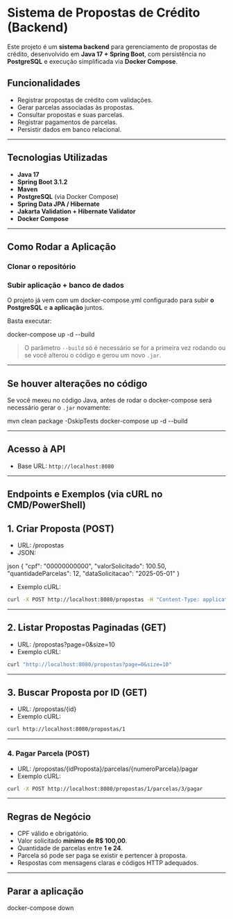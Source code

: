 # Sistema de Propostas de Crédito (Backend)

Este projeto é um **sistema backend** para gerenciamento de propostas de crédito, desenvolvido em **Java 17 + Spring Boot**, com persistência no **PostgreSQL** e execução simplificada via **Docker Compose**.

## Funcionalidades
- Registrar propostas de crédito com validações.
- Gerar parcelas associadas às propostas.
- Consultar propostas e suas parcelas.
- Registrar pagamentos de parcelas.
- Persistir dados em banco relacional.

---

## Tecnologias Utilizadas

- **Java 17**
- **Spring Boot 3.1.2**
- **Maven**
- **PostgreSQL** (via Docker Compose)
- **Spring Data JPA / Hibernate**
- **Jakarta Validation + Hibernate Validator**
- **Docker Compose**

---

## Como Rodar a Aplicação

### Clonar o repositório

### Subir aplicação + banco de dados
O projeto já vem com um docker-compose.yml configurado para subir **o PostgreSQL** e **a aplicação** juntos.  

Basta executar:

docker-compose up -d --build

> O parâmetro `--build` só é necessário se for a primeira vez rodando ou se você alterou o código e gerou um novo `.jar`.

---

## Se houver alterações no código
Se você mexeu no código Java, antes de rodar o docker-compose será necessário gerar o `.jar` novamente:

mvn clean package -DskipTests
docker-compose up -d --build

---

## Acesso à API
- Base URL: `http://localhost:8080`

---

## Endpoints e Exemplos (via cURL no CMD/PowerShell)

## 1. Criar Proposta (POST)

- URL: /propostas
- JSON:

json
{
  "cpf": "00000000000",
  "valorSolicitado": 100.50,
  "quantidadeParcelas": 12,
  "dataSolicitacao": "2025-05-01"
}


- Exemplo cURL:

```bash
curl -X POST http://localhost:8080/propostas -H "Content-Type: application/json" -d "{\"cpf\":\"00000000000\",\"valorSolicitado\":100.50,\"quantidadeParcelas\":12,\"dataSolicitacao\":\"2025-05-01\"}"
```
---

## 2. Listar Propostas Paginadas (GET)

- URL: /propostas?page=0&size=10
- Exemplo cURL:

```bash
curl "http://localhost:8080/propostas?page=0&size=10"
```
---

## 3. Buscar Proposta por ID (GET)

- URL: /propostas/{id}
- Exemplo cURL:

```bash
curl http://localhost:8080/propostas/1
```

---

### 4. Pagar Parcela (POST)

- URL: /propostas/{idProposta}/parcelas/{numeroParcela}/pagar
- Exemplo cURL:

```bash
curl -X POST http://localhost:8080/propostas/1/parcelas/3/pagar
```

---

## Regras de Negócio
- CPF válido e obrigatório.
- Valor solicitado **mínimo de R$ 100,00**.
- Quantidade de parcelas entre **1 e 24**.
- Parcela só pode ser paga se existir e pertencer à proposta.
- Respostas com mensagens claras e códigos HTTP adequados.

---

## Parar a aplicação
docker-compose down